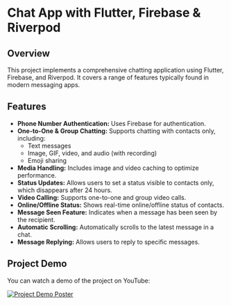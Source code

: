 # Chat App with Flutter, Firebase & Riverpod

## Overview

This project implements a comprehensive chatting application using Flutter, Firebase, and Riverpod. It covers a range of features typically found in modern messaging apps.

## Features

- **Phone Number Authentication:** Uses Firebase for authentication.
- **One-to-One & Group Chatting:** Supports chatting with contacts only, including:
  - Text messages
  - Image, GIF, video, and audio (with recording)
  - Emoji sharing
- **Media Handling:** Includes image and video caching to optimize performance.
- **Status Updates:** Allows users to set a status visible to contacts only, which disappears after 24 hours.
- **Video Calling:** Supports one-to-one and group video calls.
- **Online/Offline Status:** Shows real-time online/offline status of contacts.
- **Message Seen Feature:** Indicates when a message has been seen by the recipient.
- **Automatic Scrolling:** Automatically scrolls to the latest message in a chat.
- **Message Replying:** Allows users to reply to specific messages.

## Project Demo

You can watch a demo of the project on YouTube:

[![Project Demo Poster](https://your-image-hosting-url.com/path-to-your-poster.jpg)](https://youtu.be/CncSbLA1Cm8)



